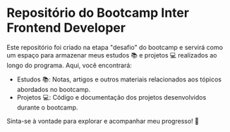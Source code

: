 # Repositório do Bootcamp Inter Frontend Developer 
Este repositório foi criado na etapa "desafio" do bootcamp e servirá como um espaço para armazenar meus estudos 📚 e projetos 💻 realizados ao longo do programa. Aqui, você encontrará:

- Estudos 📚: Notas, artigos e outros materiais relacionados aos tópicos abordados no bootcamp.
- Projetos 💻: Código e documentação dos projetos desenvolvidos durante o bootcamp.

Sinta-se à vontade para explorar e acompanhar meu progresso! 🚀

